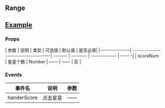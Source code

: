 ## Range 


## [Example](http://localhost/demo/score)

### Props

| 参数          | 说明            						| 类型    | 可选值    | 默认值         | 是否必填|
|---------------| -------------------------------------| ------- | -------- | -------------  |-----  -|
| scoreNum      | 星星个数                              | Number  | ——       | ——             | 否     |


### Events
| 事件名           | 说明                                                                 | 参数 |
|---------------- |---------------------------------------------------------------------|------|
| handerScore     | 点击星星 | ——    |
